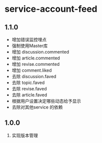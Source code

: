 # service-account-feed


## 1.1.0

- 增加错误监控埋点
- 强制使用Master库
- 增加 discussion.commented
- 增加 article.commented
- 增加 revise.commented
- 增加 comment.liked
- 去除 discussion.faved
- 去除 topic.faved
- 去除 revise.faved
- 去除 article.faved
- 根据用户设置决定哪些动态给予显示
- 去除对其他service 的依赖

## 1.0.0
1. 实现版本管理
